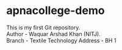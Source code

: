 # apnacollege-demo
This is my first Git repository.
<br>
Author - Waquar Arshad Khan (NITJ).
<br>
Branch - Textile Technology
Address - BH 1